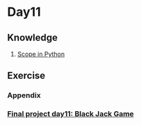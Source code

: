 # Day11

## Knowledge
1. [Scope in Python](https://www.w3schools.com/python/python_scope.asp)



## Exercise




### Appendix





### [Final project day11: Black Jack Game](main.py)

